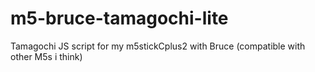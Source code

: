 # m5-bruce-tamagochi-lite
 Tamagochi JS script for my m5stickCplus2 with Bruce (compatible with other M5s i think)
